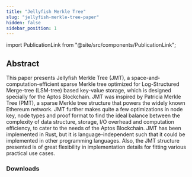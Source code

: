 ```yaml
---
title: "Jellyfish Merkle Tree"
slug: "jellyfish-merkle-tree-paper"
hidden: false
sidebar_position: 1
---
```

import PublicationLink from "@site/src/components/PublicationLink";

## Abstract

This paper presents Jellyfish Merkle Tree (JMT), a space-and-computation-efficient sparse Merkle tree optimized for Log-Structured Merge-tree (LSM-tree) based key-value storage, which is designed specially for the Aptos Blockchain. JMT was inspired by Patricia Merkle Tree (PMT), a sparse Merkle tree structure that powers the widely known Ethereum network. JMT further makes quite a few optimizations in node key, node types and proof format to find the ideal balance between the complexity of data structure, storage, I/O overhead and computation efficiency, to cater to the needs of the Aptos Blockchain. JMT has been implemented in Rust, but it is language-independent such that it could be implemented in other programming languages. Also, the JMT structure presented is of great flexibility in implementation details for fitting various practical use cases.

### Downloads

<PublicationLink
  image="/img/docs/jellyfish-merkle-tree-pdf.png"
  doc_link="/papers/jellyfish-merkle-tree/2021-01-14.pdf"
  title="Jellyfish Merkle Tree Paper"
/>